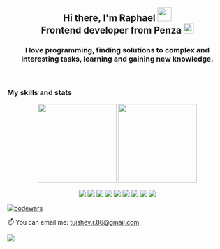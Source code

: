 <h2 align="center">Hi there, I'm Raphael
<img src="https://github.com/blackcater/blackcater/raw/main/images/Hi.gif" height="32"/> <br/>
Frontend developer from Penza  
<img src="https://avatars.mds.yandex.net/get-dialogs/1644703/66b938b43ac29e5edb8d/orig" height="23"/></h2>

<h3 align="center">I love programming, finding solutions to complex and interesting tasks, learning and gaining new knowledge.</h3>

<br/>

<h3>My skills and stats</h3>

<p align='center'>
   <a href="https://github-readme-stats.vercel.app/api?username=ExTRA86&show_icons=true&count_private=true"><img
           height=180
           src="https://github-readme-stats.vercel.app/api?username=ExTRA86&show_icons=true&count_private=true"/></a>
   <a href="https://github.com/ExTRA86/github-readme-stats"><img height=180
                                                                  src="https://github-readme-stats.vercel.app/api/top-langs/?username=ExTRA86&layout=compact"/></a>
</p>
 <p align='center'>
  <img src="https://img.shields.io/badge/html5-%23E34F26.svg?style=for-the-badge&logo=html5&logoColor=white" />
  <img src="https://img.shields.io/badge/css3-%231572B6.svg?style=for-the-badge&logo=css3&logoColor=white" />
  <img src="https://img.shields.io/badge/javascript-%23323330.svg?style=for-the-badge&logo=javascript&logoColor=%23F7DF1E" />
  <img src="https://img.shields.io/badge/react-%2320232a.svg?style=for-the-badge&logo=react&logoColor=%2361DAFB" />
  <img src="https://img.shields.io/badge/redux-%23593d88.svg?style=for-the-badge&logo=redux&logoColor=white" />
  <img src="https://img.shields.io/badge/typescript-%23007ACC.svg?style=for-the-badge&logo=typescript&logoColor=white" />
  <img src="https://img.shields.io/badge/SASS-hotpink.svg?style=for-the-badge&logo=SASS&logoColor=white" />
  <img src="https://img.shields.io/badge/bootstrap-%23563D7C.svg?style=for-the-badge&logo=bootstrap&logoColor=white" />
  <img src="https://img.shields.io/badge/git-%23F05033.svg?style=for-the-badge&logo=git&logoColor=white" />
  </p>
</p> 

[![codewars](https://www.codewars.com/users/ExTRA86/badges/large)](https://www.codewars.com/users/ExTRA86) 
  
📫 You can email me: <a href='mailto:tuishev.r.86@gmail.com'>tuishev.r.86@gmail.com

![](https://komarev.com/ghpvc/?username=ExTRA86)

  





<!--
**ExTRA86/ExTRA86** is a ✨ _special_ ✨ repository because its `README.md` (this file) appears on your GitHub profile.

[![Typing SVG](https://readme-typing-svg.herokuapp.com?font=Arial&color=%23000000&lines=Frontend+developer+from+Russia)](https://git.io/typing-svg)

[![GitHub Streak](https://github-readme-streak-stats.herokuapp.com/?user=ExTRA86)](https://git.io/streak-stats)

[![Typing SVG](https://readme-typing-svg.herokuapp.com?font=Arial&color=%23000000&lines=Frontend+developer+from+Russia)](https://git.io/typing-svg)

[![codewars](https://www.codewars.com/users/ExTRA86/badges/large)](https://www.codewars.com/users/ExTRA86) 

[![trophy](https://github-profile-trophy.vercel.app/?username=ExTRA86)](https://github.com/ExTRA86/github-profile-trophy)


Here are some ideas to get you started:

- 🔭 I’m currently working on ...
- 🌱 I’m currently learning ...
- 👯 I’m looking to collaborate on ...
- 🤔 I’m looking for help with ...
- 💬 Ask me about ...
- 📫 How to reach me: ...
- 😄 Pronouns: ...
- ⚡ Fun fact: ...
-->
